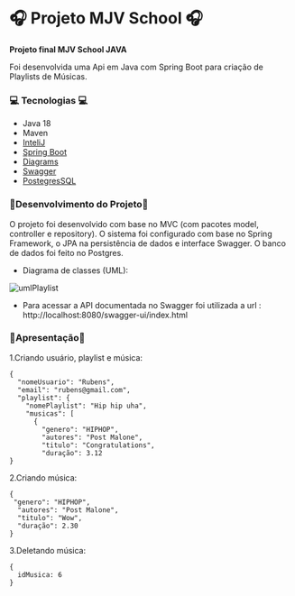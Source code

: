 **<h1>🎧 Projeto MJV School 🎧</h1>**

**Projeto final MJV School JAVA**

Foi desenvolvida uma Api em Java com Spring Boot para criação de Playlists de Músicas.

<h3>💻 Tecnologias 💻</h3>

- Java 18
- Maven
- [InteliJ](https://www.jetbrains.com/pt-br/idea/)
- [Spring Boot](https://spring.io/projects/spring-boot)
- [Diagrams](https://app.diagrams.net/) 
- [Swagger](https://swagger.io/) 
- [PostegresSQL](https://www.postgresql.org/)

<h3>📝Desenvolvimento do Projeto📝</h3>
O projeto foi desenvolvido com base no MVC (com pacotes model, controller e repository). O sistema foi configurado com base no Spring Framework, o JPA na persistência de dados e interface Swagger. O banco de dados foi feito no Postgres.


- Diagrama de classes (UML):

![umlPlaylist](https://user-images.githubusercontent.com/99191483/169071599-3d362b00-dc15-4254-a19f-5144ae368e4f.png)

- Para acessar a API documentada no Swagger foi utilizada a url : http://localhost:8080/swagger-ui/index.html


<h3>📂Apresentação📂</h3>

1.Criando usuário, playlist e música:
```
{
  "nomeUsuario": "Rubens",
  "email": "rubens@gmail.com",
  "playlist": {
    "nomePlaylist": "Hip hip uha",
    "musicas": [
      {
        "genero": "HIPHOP",
        "autores": "Post Malone",
        "titulo": "Congratulations",
        "duração": 3.12
}
```

2.Criando música:
```
{
 "genero": "HIPHOP",
  "autores": "Post Malone",
  "titulo": "Wow",
  "duração": 2.30
}
```

3.Deletando música:
```
{
  idMusica: 6
}
```
